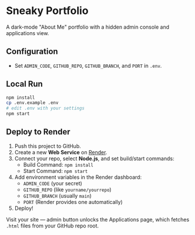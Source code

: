 # Sneaky Portfolio

A dark-mode "About Me" portfolio with a hidden admin console and applications view.

## Configuration
- Set `ADMIN_CODE`, `GITHUB_REPO`, `GITHUB_BRANCH`, and `PORT` in `.env`.

## Local Run
```bash
npm install
cp .env.example .env
# edit .env with your settings
npm start
```

## Deploy to Render
1. Push this project to GitHub.
2. Create a new **Web Service** on [Render](https://render.com/).
3. Connect your repo, select **Node.js**, and set build/start commands:
   - Build Command: `npm install`
   - Start Command: `npm start`
4. Add environment variables in the Render dashboard:
   - `ADMIN_CODE` (your secret)
   - `GITHUB_REPO` (like `yourname/yourrepo`)
   - `GITHUB_BRANCH` (usually `main`)
   - `PORT` (Render provides one automatically)
5. Deploy!

Visit your site — admin button unlocks the Applications page, which fetches `.html` files from your GitHub repo root.
